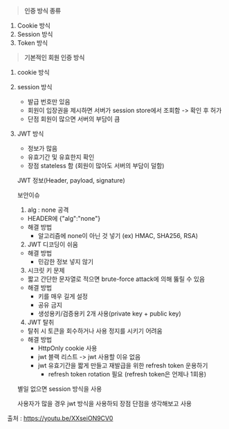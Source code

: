 



> **인증 방식 종류**

1. Cookie 방식
2. Session 방식
3. Token 방식



> **기본적인 회원 인증 방식**







1. cookie 방식

2. session 방식

   - 발급 번호만 있음
   - 회원이 입장권을 제시하면 서버가 session store에서 조회함 -> 확인 후 허가
   - 단점 회원이 많으면 서버의 부담이 큼

3. JWT 방식

   - 정보가 많음
   - 유효기간 및 유효한지 확인
   - 장점 stateless 함 (회원이 많아도 서버의 부담이 덜함)

   JWT 정보(Header, payload, signature)

   보안이슈

   1. alg : none 공격

   - HEADER에 {"alg":"none"}
   - 해결 방법
     - 알고리즘에 none이 아닌 것 넣기 (ex) HMAC, SHA256, RSA)

   2. JWT 디코딩이 쉬움

   - 해결 방법
     - 민감한 정보 넣지 않기

   3. 시크릿 키 문제

   - 짧고 간단한 문자열로 적으면 brute-force attack에 의해 뚫릴 수 있음
   - 해결 방법
     - 키를 매우 길게 설정
     - 공유 금지
     - 생성용키/검증용키 2개 사용(private key + public key)

   4. JWT 탈취

   - 탈취 시 토큰을 회수하거나 사용 정지를 시키기 어려움
   - 해결 방법
     - HttpOnly cookie 사용
     - jwt 블랙 리스트 -> jwt 사용할 이유 없음
     - jwt 유효기간을 짧게 만들고 재발급을 위한 refresh token 운용하기
       - refresh token rotation 필요 (refresh token은 언제나 1회용)

   

   

   별일 없으면 session 방식을 사용

   사용자가 많을 경우 jwt 방식을 사용하되 장점 단점을 생각해보고 사용



출처 : https://youtu.be/XXseiON9CV0
